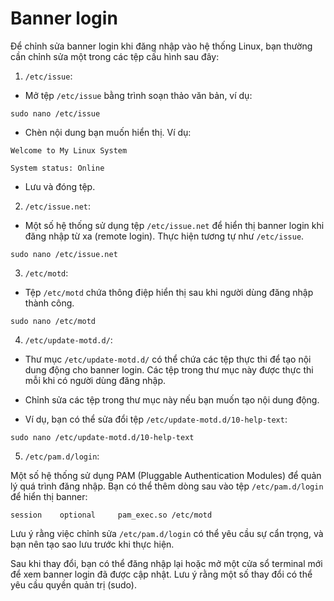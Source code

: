 # Banner login 
Để chỉnh sửa banner login khi đăng nhập vào hệ thống Linux, bạn thường cần chỉnh sửa một trong các tệp cấu hình sau đây:

1. `/etc/issue`:

- Mở tệp `/etc/issue` bằng trình soạn thảo văn bản, ví dụ:

`sudo nano /etc/issue`

- Chèn nội dung bạn muốn hiển thị. Ví dụ:

`Welcome to My Linux System`

`System status: Online`

- Lưu và đóng tệp.

2. `/etc/issue.net`:

- Một số hệ thống sử dụng tệp `/etc/issue.net` để hiển thị banner login khi đăng nhập từ xa (remote login). Thực hiện tương tự như `/etc/issue`.

`sudo nano /etc/issue.net`

3. `/etc/motd`:

- Tệp `/etc/motd` chứa thông điệp hiển thị sau khi người dùng đăng nhập thành công.

`sudo nano /etc/motd`

4. `/etc/update-motd.d/`:

- Thư mục `/etc/update-motd.d/` có thể chứa các tệp thực thi để tạo nội dung động cho banner login. Các tệp trong thư mục này được thực thi mỗi khi có người dùng đăng nhập.

- Chỉnh sửa các tệp trong thư mục này nếu bạn muốn tạo nội dung động.

- Ví dụ, bạn có thể sửa đổi tệp `/etc/update-motd.d/10-help-text`:

`sudo nano /etc/update-motd.d/10-help-text`

5. `/etc/pam.d/login`:

Một số hệ thống sử dụng PAM (Pluggable Authentication Modules) để quản lý quá trình đăng nhập. Bạn có thể thêm dòng sau vào tệp `/etc/pam.d/login` để hiển thị banner:

`session    optional     pam_exec.so /etc/motd`

Lưu ý rằng việc chỉnh sửa `/etc/pam.d/login` có thể yêu cầu sự cẩn trọng, và bạn nên tạo sao lưu trước khi thực hiện.

Sau khi thay đổi, bạn có thể đăng nhập lại hoặc mở một cửa sổ terminal mới để xem banner login đã được cập nhật. Lưu ý rằng một số thay đổi có thể yêu cầu quyền quản trị (sudo).






